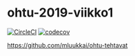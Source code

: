 # ohtu-2019-viikko1

[![CircleCI](https://circleci.com/gh/mluukkai/ohtu-2019-viikko1.svg?style=svg)](https://circleci.com/gh/mluukkai/ohtu-2019-viikko1) [![codecov](https://codecov.io/gh/mluukkai/ohtu-2019-viikko1/branch/master/graph/badge.svg)](https://codecov.io/gh/mluukkai/ohtu-2019-viikko1)

https://github.com/mluukkai/ohtu-tehtavat
